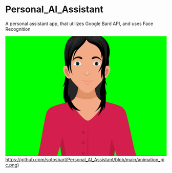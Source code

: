 # Personal_AI_Assistant
A personal assistant app, that utilizes Google Bard API, and uses Face Recognition


![Alt Text](https://github.com/sotosbarl/Personal_AI_Assistant/blob/main/animation_pic.png)https://github.com/sotosbarl/Personal_AI_Assistant/blob/main/animation_pic.png)

